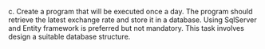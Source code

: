 c. Create a program that will be executed once a day. The program should retrieve the latest
exchange rate and store it in a database. Using SqlServer and Entity framework is preferred
but not mandatory. This task involves design a suitable database structure.
